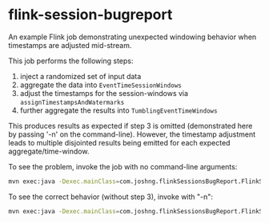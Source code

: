 # flink-session-bugreport

An example Flink job demonstrating unexpected windowing behavior when timestamps are adjusted mid-stream.

This job performs the following steps:

1. inject a randomized set of input data
1. aggregate the data into `EventTimeSessionWindows`
1. adjust the timestamps for the session-windows via `assignTimestampsAndWatermarks`
1. further aggregate the results into `TumblingEventTimeWindows`

This produces results as expected if step 3 is omitted (demonstrated here by passing '-n' on the command-line). However, the timestamp adjustment leads to multiple disjointed results being emitted for each expected aggregate/time-window.

To see the problem, invoke the job with no command-line arguments:

```sh
mvn exec:java -Dexec.mainClass=com.joshng.flinkSessionsBugReport.FlinkSessionsBugReportJob
```

To see the correct behavior (without step 3), invoke with "-n":

```sh
mvn exec:java -Dexec.mainClass=com.joshng.flinkSessionsBugReport.FlinkSessionsBugReportJob -Dexec.args="-n"
```
